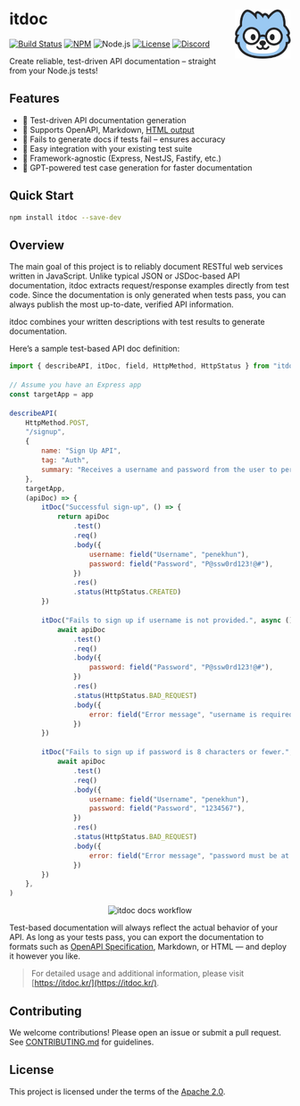 # <img src="https://github.com/do-pa/itdoc/blob/develop/itdoc-doc/static/img/logo.png?raw=true" align="right" width="100">itdoc

[![Build Status](https://github.com/do-pa/itdoc/actions/workflows/ci.yml/badge.svg)](https://github.com/do-pa/itdoc/actions/workflows/ci.yml)
[![NPM](https://img.shields.io/npm/v/itdoc.svg)](https://www.npmjs.com/package/itdoc)
![Node.js](https://img.shields.io/badge/node.js-%3E%3D20.0.0-brightgreen?logo=node.js&logoColor=white&style=flat-square)
[![License](https://img.shields.io/:license-apache-brightgreen.svg)](http://www.apache.org/licenses/LICENSE-2.0.html)
[![Discord](https://img.shields.io/badge/Chat-Discord-5765F2.svg)](https://discord.gg/ZhXk7VSu5Z)

Create reliable, test-driven API documentation – straight from your Node.js tests!

## Features

- 🧪 Test-driven API documentation generation
- 📄 Supports OpenAPI, Markdown, [HTML output]
- 🚫 Fails to generate docs if tests fail – ensures accuracy
- 🔧 Easy integration with your existing test suite
- 🧩 Framework-agnostic (Express, NestJS, Fastify, etc.)
- 🤖 GPT-powered test case generation for faster documentation

[HTML output]: http://redocly.com/demo/openapi/museum-api/operations/getmuseumhours

## Quick Start

```bash
npm install itdoc --save-dev
```

## Overview

The main goal of this project is to reliably document RESTful web services written in JavaScript.
Unlike typical JSON or JSDoc-based API documentation, itdoc extracts request/response examples
directly from test code. Since the documentation is only generated when tests pass, you can always
publish the most up-to-date, verified API information.

itdoc combines your written descriptions with test results to generate documentation.

Here’s a sample test-based API doc definition:

```javascript
import { describeAPI, itDoc, field, HttpMethod, HttpStatus } from "itdoc"

// Assume you have an Express app
const targetApp = app

describeAPI(
    HttpMethod.POST,
    "/signup",
    {
        name: "Sign Up API",
        tag: "Auth",
        summary: "Receives a username and password from the user to perform sign-up.",
    },
    targetApp,
    (apiDoc) => {
        itDoc("Successful sign-up", () => {
            return apiDoc
                .test()
                .req()
                .body({
                    username: field("Username", "penekhun"),
                    password: field("Password", "P@ssw0rd123!@#"),
                })
                .res()
                .status(HttpStatus.CREATED)
        })

        itDoc("Fails to sign up if username is not provided.", async () => {
            await apiDoc
                .test()
                .req()
                .body({
                    password: field("Password", "P@ssw0rd123!@#"),
                })
                .res()
                .status(HttpStatus.BAD_REQUEST)
                .body({
                    error: field("Error message", "username is required"),
                })
        })

        itDoc("Fails to sign up if password is 8 characters or fewer.", async () => {
            await apiDoc
                .test()
                .req()
                .body({
                    username: field("Username", "penekhun"),
                    password: field("Password", "1234567"),
                })
                .res()
                .status(HttpStatus.BAD_REQUEST)
                .body({
                    error: field("Error message", "password must be at least 8 characters"),
                })
        })
    },
)
```

<p align="center">
  <img src="https://github.com/user-attachments/assets/8251bb8e-3829-4488-8992-8450d12403b8" alt="itdoc docs workflow" style="width:30%;">
</p>

Test-based documentation will always reflect the actual behavior of your API. As long as your tests
pass, you can export the documentation to formats such as [OpenAPI Specification], Markdown, or HTML
— and deploy it however you like.

[OpenAPI Specification]: https://swagger.io/specification/

<!--
## env 설정

.env를 설정해서 GPT API기반으로 테스트를 생성할 수 있습니다. .env.example를 기반으로 설정해주세요.
-->

> For detailed usage and additional information, please visit
> [https://itdoc.kr/](https://itdoc.kr/).

## Contributing

We welcome contributions! Please open an issue or submit a pull request. See
[CONTRIBUTING.md](CONTRIBUTING.md) for guidelines.

## License

This project is licensed under the terms of the [Apache 2.0].

[Apache 2.0]: LICENSE.txt
